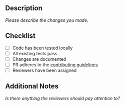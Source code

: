 ## Description

_Please describe the changes you made._

## Checklist

- [ ] Code has been tested locally
- [ ] All existing tests pass
- [ ] Changes are documented
- [ ] PR adheres to the [contributing guidelines](.github/contributing.md)
- [ ] Reviewers have been assigned

## Additional Notes

_Is there anything the reviewers should pay attention to?_
